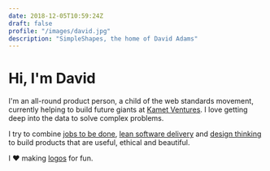 ```yaml
---
date: 2018-12-05T10:59:24Z
draft: false
profile: "/images/david.jpg"
description: "SimpleShapes, the home of David Adams"
---
```


# Hi, I'm David

I'm an all-round product person, a child of the web standards movement, currently helping to build future giants at <a href="https://www.kametventures.com/">Kamet Ventures</a>. I love getting deep into the data to solve complex problems.

I try to combine <a href="https://jtbd.info/">jobs to be done</a>, <a href="https://en.wikipedia.org/wiki/Lean_software_development">lean software delivery</a> and <a href="https://www.interaction-design.org/literature/article/5-stages-in-the-design-thinking-process">design thinking</a> to build products that are useful, ethical and beautiful.

I ❤️ making <a href="/logos">logos</a> for fun.
